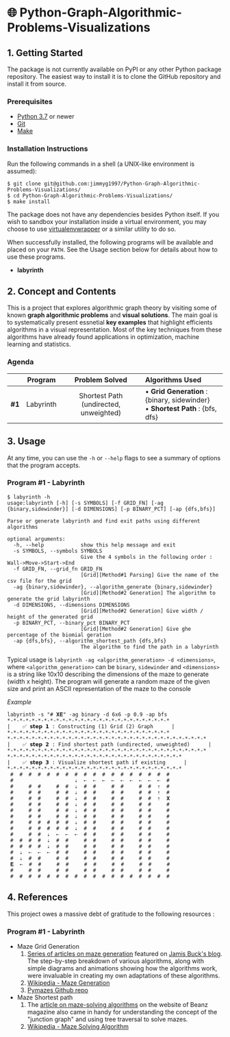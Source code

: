# 🌐 Python-Graph-Algorithmic-Problems-Visualizations


## 1. Getting Started
The package is not currently available on PyPI or any other Python package repository. The easiest way to install it is to clone the GitHub repository and install it from source.

### Prerequisites
* [Python 3.7](https://www.python.org/downloads/) or newer
* [Git](https://git-scm.com/)
* [Make](https://www.gnu.org/software/make/)



### Installation Instructions
Run the following commands in a shell (a UNIX-like environment is assumed):

```
$ git clone git@github.com:jimmyg1997/Python-Graph-Algorithmic-Problems-Visualizations/
$ cd Python-Graph-Algorithmic-Problems-Visualizations/
$ make install
```
The package does not have any dependencies besides Python itself. If you wish to sandbox your installation inside a virtual environment, you may choose to use [virtualenvwrapper](https://virtualenvwrapper.readthedocs.io/en/latest/) or a similar utility to do so.

When successfully installed, the following programs will be available and placed on your `PATH`. See the Usage section below for details about how to use these programs.

* **labyrinth**






## 2. Concept and Contents

This is a project that explores algorithmic graph theory by visiting some of known **graph algorithmic problems** and **visual solutions**. The main goal is to systematically present essnetial **key examples** that highlight efficients algorithms in a visual representation. Most of the key techniques from these algorithms have already found applications in optimization, machine learning and statistics.
 
### Agenda

| | Program | Problem Solved | Algorithms Used|
|:-:|:-:|:-:|:-|
| **#1** | Labyrinth | Shortest Path (undirected, unweighted) |• **Grid Generation** : {binary, sidewinder}</br> • **Shortest Path** : {bfs, dfs}|


## 3. Usage

At any time, you can use the `-h` or `--help` flags to see a summary of options that the program accepts.

### Program #1 - Labyrinth
```
$ labyrinth -h
usage:labyrinth [-h] [-s SYMBOLS] [-f GRID_FN] [-ag {binary,sidewinder}] [-d DIMENSIONS] [-p BINARY_PCT] [-ap {dfs,bfs}]

Parse or generate labyrinth and find exit paths using different algorithms

optional arguments:
  -h, --help            show this help message and exit
  -s SYMBOLS, --symbols SYMBOLS
                        Give the 4 symbols in the following order : Wall->Move->Start->End
  -f GRID_FN, --grid_fn GRID_FN
                        [Grid][Method#1 Parsing] Give the name of the csv file for the grid
  -ag {binary,sidewinder}, --algorithm_generate {binary,sidewinder}
                        [Grid][Method#2 Generation] The algorithm to generate the grid labyrinth
  -d DIMENSIONS, --dimensions DIMENSIONS
                        [Grid][Method#2 Generation] Give width / height of the generated grid
  -p BINARY_PCT, --binary_pct BINARY_PCT
                        [Grid][Method#2 Generation] Give ghe percentage of the biomial geration
  -ap {dfs,bfs}, --algorithm_shortest_path {dfs,bfs}
                        The algorithm to find the path in a labyrinth

```

Typical usage is `labyrinth -ag <algorithm_generation> -d <dimensions>`, where `<algorithm_generation>` can be `binary`, `sidewinder` and `<dimensions>` is a string like 10x10 describing the dimensions of the maze to generate (width x height). The program will generate a random maze of the given size and print an ASCII representation of the maze to the console

*Example*
```
labyrinth -s "# 𝐗𝐄" -ag binary -d 6x6 -p 0.9 -ap bfs
*-*-*-*-*-*-*-*-*-*-*-*-*-*-*-*-*-*-*-*-*-*-*-*-*-*-*
|    ✅ 𝘀𝘁𝗲𝗽 𝟭 : Constructing (1) Grid (2) Graph      |
*-*-*-*-*-*-*-*-*-*-*-*-*-*-*-*-*-*-*-*-*-*-*-*-*-*-*
*-*-*-*-*-*-*-*-*-*-*-*-*-*-*-*-*-*-*-*-*-*-*-*-*-*-*-*-*-*-*-*-*
|    ✅ 𝘀𝘁𝗲𝗽 𝟮 : Find shortest path (undirected, unweighted)      |
*-*-*-*-*-*-*-*-*-*-*-*-*-*-*-*-*-*-*-*-*-*-*-*-*-*-*-*-*-*-*-*-*
*-*-*-*-*-*-*-*-*-*-*-*-*-*-*-*-*-*-*-*-*-*-*-*-*-*-*-*-*
|    ✅ 𝘀𝘁𝗲𝗽 𝟯 : Visualize shortest path if existing      |
*-*-*-*-*-*-*-*-*-*-*-*-*-*-*-*-*-*-*-*-*-*-*-*-*-*-*-*-*
 #  #  #  #  #  #  #  #  #  #  #  #  #  #  #  #  #  #
 #                    ⇣  ⇠  ⇠  ⇠  ⇠  ⇠  ⇠  ⇠  ⇠  ⇠  #
 #     #  #     #  #  ⇣  #  #     #  #     #  #  ⇡  #
 #     #  #     #  #  ⇣  #  #     #  #     #  #  ⇡  #
 #     #  #     #  #  ⇣  #  #     #  #     #  #  ⇡  𝐗
 #     #  #     #  #  ⇣  #  #     #  #     #  #     #
 #     #  #     #  #  ⇣  #  #     #  #     #  #     #
 #     #  #     #  #  ⇣  #  #     #  #     #  #     #
 #     #  #  #  #  #  ⇣  #  #     #  #     #  #     #
 #     #  #  #  #  #  ⇣  #  #     #  #     #  #     #
 #     #  #  ⇣  ⇠  ⇠  ⇠  #  #     #  #     #  #     #
 #  #  #  #  ⇣  #  #     #  #     #  #     #  #     #
 #  #  #  #  ⇣  #  #     #  #     #  #     #  #     #
 #  ⇣  ⇠  ⇠  ⇠  #  #     #  #     #  #     #  #     #
 #  ⇣  #  #     #  #     #  #     #  #     #  #     #
 𝐄  ⇠  #  #     #  #     #  #     #  #     #  #     #
 #     #  #     #  #     #  #     #  #     #  #     #
 #  #  #  #  #  #  #  #  #  #  #  #  #  #  #  #  #  #

```

## 4. References

This project owes a massive debt of gratitude to the following resources : 

### Program #1 - Labyrinth
* Maze Grid Generation
  1. [Series of articles on maze generation](https://weblog.jamisbuck.org/2011/2/7/maze-generation-algorithm-recap) featured on [Jamis Buck's blog](https://weblog.jamisbuck.org/). The step-by-step breakdown of various algorithms, along with simple diagrams and animations showing how the algorithms work, were invaluable in creating my own adaptations of these algorithms. 
  2. [Wikipedia - Maze Generation](https://en.wikipedia.org/wiki/Maze_generation_algorithm)
  3. [Pymazes Github repo](https://github.com/antigones/pymazes)
 * Maze Shortest path
   1. The [article on maze-solving algorithms](https://kidscodecs.com/maze-solving-algorithms/) on the website of Beanz magazine also came in handy for understanding the concept of the "junction graph" and using tree traversal to solve mazes.
   2. [Wikipedia - Maze Solving Algorithm](https://en.wikipedia.org/wiki/Maze_solving_algorithm)


